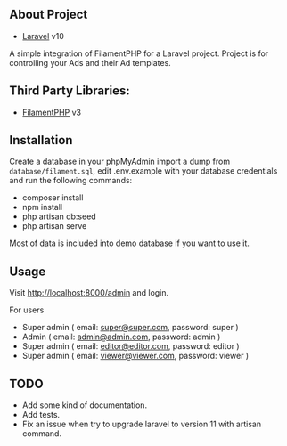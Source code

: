 
## About Project
- [Laravel](https://laravel.com) v10

A simple integration of FilamentPHP for a Laravel project.
Project is for controlling your Ads and their Ad templates.
## Third Party Libraries:
- [FilamentPHP](https://filamentphp.com) v3



## Installation

Create a database in your phpMyAdmin import a dump from `database/filament.sql`, edit .env.example with your
database credentials and run the following commands:

- composer install
- npm install
- php artisan db:seed
- php artisan serve

Most of data is included into demo database if you want to use it.

## Usage

Visit [http://localhost:8000/admin](http://localhost:8000/admin) and login.

For users 

- Super admin ( email: super@super.com, password: super )
- Admin ( email: admin@admin.com, password: admin )
- Super admin ( email: editor@editor.com, password: editor )
- Super admin ( email: viewer@viewer.com, password: viewer )

## TODO

- Add some kind of documentation.
- Add tests.
- Fix an issue when try to upgrade laravel to version 11 with artisan command.


